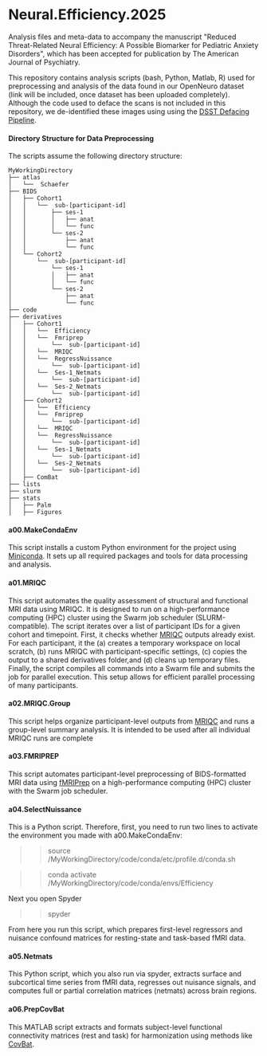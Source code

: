 # Neural.Efficiency.2025
Analysis files and meta-data to accompany the manuscript "Reduced Threat-Related Neural Efficiency: A Possible Biomarker for Pediatric Anxiety Disorders", which has been accepted for publication by The American Journal of Psychiatry.

This repository contains analysis scripts (bash, Python, Matlab, R) used for preprocessing and analysis of the data found in our OpenNeuro dataset (link will be included, once dataset has been uploaded completely). Although the code used to deface the scans is not included in this repository, we de-identified these images using using the [DSST Defacing Pipeline](https://github.com/nimh-dsst/dsst-defacing-pipeline).

#### Directory Structure for Data Preprocessing

The scripts assume the following directory structure:

```
MyWorkingDirectory
├── atlas
│   └──  Schaefer
├── BIDS
│   ├── Cohort1
│   │   └──  sub-[participant-id]
│   │       ├── ses-1
│   │       │   ├── anat
│   │       │   └── func
│   │       └── ses-2
│   │           ├── anat
│   │           └── func
│   └── Cohort2
│       └──  sub-[participant-id]
│           └── ses-1
│           │   ├── anat
│           │   └── func
│           └── ses-2
│               ├── anat
│               └── func
├── code
├── derivatives
│   ├── Cohort1
│   │   └──  Efficiency
│   │   └──  Fmriprep
│   │       └──  sub-[participant-id]
│   │   └──  MRIQC
│   │   └──  RegressNuissance
│   │       └──  sub-[participant-id]
│   │   └──  Ses-1_Netmats
│   │       └──  sub-[participant-id]
│   │   └──  Ses-2_Netmats
│   │       └──  sub-[participant-id]
│   ├── Cohort2
│   │   └──  Efficiency
│   │   └──  Fmriprep
│   │       └──  sub-[participant-id]
│   │   └──  MRIQC
│   │   └──  RegressNuissance
│   │       └──  sub-[participant-id]
│   │   └──  Ses-1_Netmats
│   │       └──  sub-[participant-id]
│   │   └──  Ses-2_Netmats
│   │       └──  sub-[participant-id]
│   ├── ComBat
├── lists
├── slurm
├── stats
│   ├── Palm
│   ├── Figures
```

#### a00.MakeCondaEnv
This script installs a custom Python environment for the project using [Miniconda](https://www.anaconda.com/docs/getting-started/miniconda/main). It sets up all required packages and tools for data processing and analysis.

#### a01.MRIQC
This script automates the quality assessment of structural and functional MRI data using MRIQC. It is designed to run on a high-performance computing (HPC) cluster using the Swarm job scheduler (SLURM-compatible). The script iterates over a list of participant IDs for a given cohort and timepoint. First, it checks whether [MRIQC](https://mriqc.readthedocs.io/en/stable/) outputs already exist. For each participant, it the (a) creates a temporary workspace on local scratch, (b) runs MRIQC with participant-specific settings, (c) copies the output to a shared derivatives folder,and (d) cleans up temporary files. Finally, the script compiles all commands into a Swarm file and submits the job for parallel execution. This setup allows for efficient parallel processing of many participants.

#### a02.MRIQC.Group
This script helps organize participant-level outputs from [MRIQC](https://mriqc.readthedocs.io/en/stable/) and runs a group-level summary analysis. It is intended to be used after all individual MRIQC runs are complete 

#### a03.FMRIPREP
This script automates participant-level preprocessing of BIDS-formatted MRI data using [fMRIPrep](https://fmriprep.org/en/stable/) on a high-performance computing (HPC) cluster with the Swarm job scheduler.

#### a04.SelectNuissance
This is a Python script. Therefore, first, you need to run two lines to activate the environment you made with a00.MakeCondaEnv:
>> source /MyWorkingDirectory/code/conda/etc/profile.d/conda.sh

>> conda activate /MyWorkingDirectory/code/conda/envs/Efficiency

Next you open Spyder

>> spyder

From here you run this script, which prepares first-level regressors and nuisance confound matrices for resting-state and task-based fMRI data.

#### a05.Netmats
This Python script, which you also run via spyder, extracts surface and subcortical time series from fMRI data, regresses out nuisance signals, and computes full or partial correlation matrices (netmats) across brain regions.

#### a06.PrepCovBat
This MATLAB script extracts and formats subject-level functional connectivity matrices (rest and task) for harmonization using methods like [CovBat](https://github.com/andy1764/CovBat_Harmonization).

